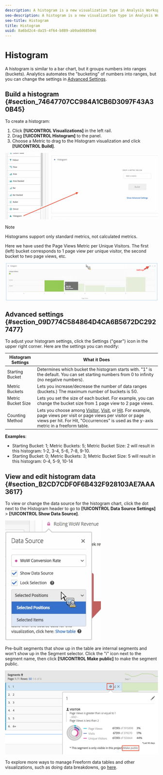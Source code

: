 ```yaml
---
description: A histogram is a new visualization type in Analysis Workspace.
seo-description: A histogram is a new visualization type in Analysis Workspace.
seo-title: Histogram
title: Histogram
uuid: 8a6bd2c4-da15-4f64-b889-ab9add685046
---
```


# Histogram

A histogram is similar to a bar chart, but it groups numbers into ranges (buckets). Analytics automates the "bucketing" of numbers into ranges, but you can change the settings in [Advanced Settings](#section_09D774C584864D4CA6B5672DC2927477).

## Build a histogram {#section_74647707CC984A1CB6D3097F43A30B45}

To create a histogram:

1. Click **[!UICONTROL Visualizations]** in the left rail.
1. Drag **[!UICONTROL Histogram]** to the panel.
1. Choose a Metric to drag to the Histogram visualization and click **[!UICONTROL Build]**.

![](assets/histogram.png)

>[!NOTE]
>
>Histograms support only standard metrics, not calculated metrics.

Here we have used the Page Views Metric per Unique Visitors. The first (left) bucket corresponds to 1 page view per unique visitor, the second bucket to two page views, etc.

![](assets/histogram2.png)

## Advanced settings {#section_09D774C584864D4CA6B5672DC2927477}

To adjust your histogram settings, click the Settings ("gear") icon in the upper right corner. Here are the settings you can modify: 

|  Histogram Settings  | What it Does  |
|---|---|
|  Starting Bucket  | Determines which bucket the histogram starts with. "1" is the default. You can set starting numbers from 0 to infinity (no negative numbers).  |
|  Metric Buckets  | Lets you increase/decrease the number of data ranges (buckets.) The maximum number of buckets is 50.  |
|  Metric Bucket Size  | Lets you set the size of each bucket. For example, you can change the bucket size from 1 page view to 2 page views.  |
|  Counting Method  | Lets you choose among [Visitor](https://marketing.adobe.com/resources/help/en_US/reference/visitors.html), [Visit](https://marketing.adobe.com/resources/help/en_US/reference/metrics_visit.html), or [Hit](https://marketing.adobe.com/resources/help/en_US/reference/hit.html). For example, page views per visit or page views per visitor or page views per hit. For Hit, "Occurrences" is used as the y-axis metric in a freeform table.  |

**Examples**:

* Starting Bucket: 1; Metric Buckets: 5; Metric Bucket Size: 2 will result in this histogram: 1-2, 3-4, 5-6, 7-8, 9-10.
* Starting Bucket: 0; Metric Buckets: 3; Metric Bucket Size: 5 will result in this histogram: 0-4, 5-9, 10-14

## View and edit histogram data {#section_B2CD7CDF0F6B432F928103AE7AAA3617}

To view or change the data source for the histogram chart, click the dot next to the Histogram header to go to **[!UICONTROL Data Source Settings]** > **[!UICONTROL Show Data Source]**.

![](assets/manage-data-source.png)

Pre-built segments that show up in the table are internal segments and won't show up in the Segment selector. Click the "i" icon next to the segment name, then click **[!UICONTROL Make public]** to make the segment public.

![](assets/prebuilt_segments.png)

To explore more ways to manage Freeform data tables and other visualizations, such as doing data breakdowns, go [here](https://marketing.adobe.com/resources/help/en_US/analytics/analysis-workspace/freeform-analysis-visualizations.html).
